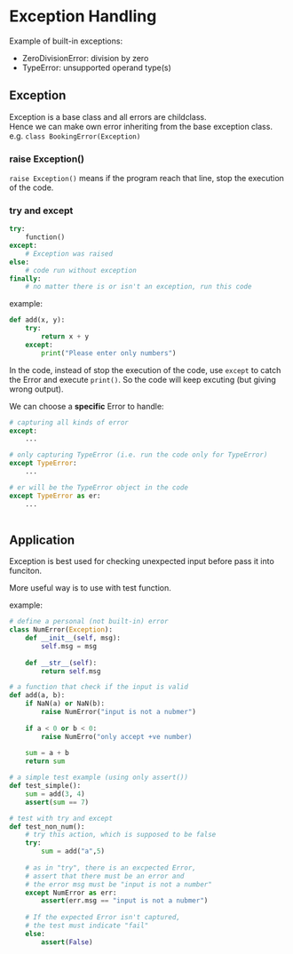 # Exception Handling

Example of built-in exceptions:

* ZeroDivisionError: division by zero
* TypeError: unsupported operand type(s)

## Exception
Exception is a base class and all errors are childclass.  
Hence we can make own error inheriting from the base exception class.  
e.g. `class BookingError(Exception)`  


### raise Exception()
`raise Exception()` means if the program reach that line, stop the execution of the code.

### try and except

```python
try:
	function()
except:
	# Exception was raised
else:
	# code run without exception
finally:
	# no matter there is or isn't an exception, run this code
```

example:

```python
def add(x, y):
	try:
		return x + y
	except: 
		print("Please enter only numbers")
```
In the code, instead of stop the execution of the code, use `except` to catch the Error and execute `print()`. So the code will keep excuting (but giving wrong output).  

We can choose a **specific** Error to handle:

```python
# capturing all kinds of error
except:
	...

# only capturing TypeError (i.e. run the code only for TypeError)
except TypeError:
	...

# er will be the TypeError object in the code
except TypeError as er:
	...
	
```

## Application
Exception is best used for checking unexpected input before pass it into funciton.

More useful way is to use with test function.

example:

```python
# define a personal (not built-in) error
class NumError(Exception):
	def __init__(self, msg):
		self.msg = msg
	
	def __str__(self):
		return self.msg

# a function that check if the input is valid
def add(a, b):
	if NaN(a) or NaN(b):
		raise NumError("input is not a nubmer")
	
	if a < 0 or b < 0:
		raise NumErro("only accept +ve number)
	
	sum = a + b
	return sum

# a simple test example (using only assert())
def test_simple():
	sum = add(3, 4)
	assert(sum == 7)

# test with try and except
def test_non_num():
	# try this action, which is supposed to be false
	try:
		sum = add("a",5)
	
	# as in "try", there is an excpected Error, 
	# assert that there must be an error and 
	# the error msg must be "input is not a number"
	except NumError as err:
		assert(err.msg == "input is not a nubmer")
	
	# If the expected Error isn't captured,
	# the test must indicate "fail"
	else:
		assert(False)


```
